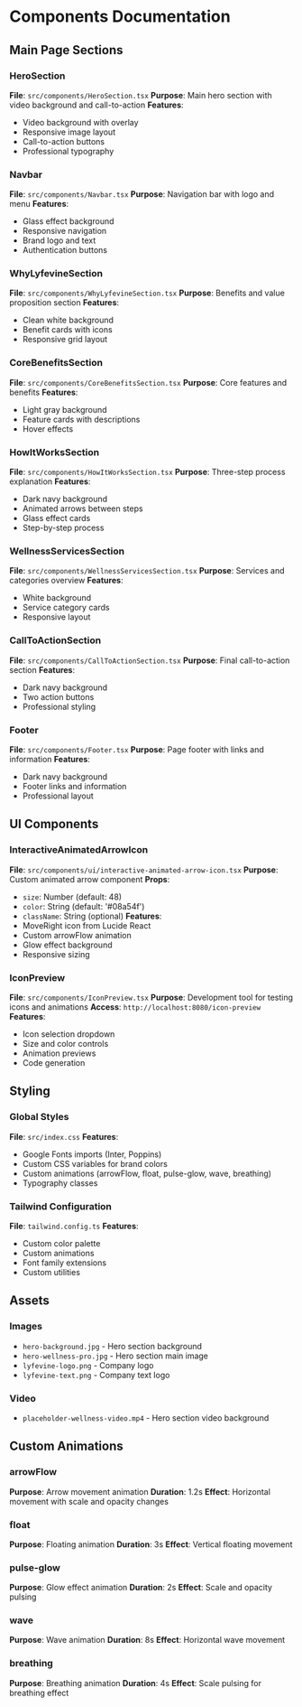 # Components Documentation

## Main Page Sections

### HeroSection
**File**: `src/components/HeroSection.tsx`
**Purpose**: Main hero section with video background and call-to-action
**Features**:
- Video background with overlay
- Responsive image layout
- Call-to-action buttons
- Professional typography

### Navbar
**File**: `src/components/Navbar.tsx`
**Purpose**: Navigation bar with logo and menu
**Features**:
- Glass effect background
- Responsive navigation
- Brand logo and text
- Authentication buttons

### WhyLyfevineSection
**File**: `src/components/WhyLyfevineSection.tsx`
**Purpose**: Benefits and value proposition section
**Features**:
- Clean white background
- Benefit cards with icons
- Responsive grid layout

### CoreBenefitsSection
**File**: `src/components/CoreBenefitsSection.tsx`
**Purpose**: Core features and benefits
**Features**:
- Light gray background
- Feature cards with descriptions
- Hover effects

### HowItWorksSection
**File**: `src/components/HowItWorksSection.tsx`
**Purpose**: Three-step process explanation
**Features**:
- Dark navy background
- Animated arrows between steps
- Glass effect cards
- Step-by-step process

### WellnessServicesSection
**File**: `src/components/WellnessServicesSection.tsx`
**Purpose**: Services and categories overview
**Features**:
- White background
- Service category cards
- Responsive layout

### CallToActionSection
**File**: `src/components/CallToActionSection.tsx`
**Purpose**: Final call-to-action section
**Features**:
- Dark navy background
- Two action buttons
- Professional styling

### Footer
**File**: `src/components/Footer.tsx`
**Purpose**: Page footer with links and information
**Features**:
- Dark navy background
- Footer links and information
- Professional layout

## UI Components

### InteractiveAnimatedArrowIcon
**File**: `src/components/ui/interactive-animated-arrow-icon.tsx`
**Purpose**: Custom animated arrow component
**Props**:
- `size`: Number (default: 48)
- `color`: String (default: '#08a54f')
- `className`: String (optional)
**Features**:
- MoveRight icon from Lucide React
- Custom arrowFlow animation
- Glow effect background
- Responsive sizing

### IconPreview
**File**: `src/components/IconPreview.tsx`
**Purpose**: Development tool for testing icons and animations
**Access**: `http://localhost:8080/icon-preview`
**Features**:
- Icon selection dropdown
- Size and color controls
- Animation previews
- Code generation

## Styling

### Global Styles
**File**: `src/index.css`
**Features**:
- Google Fonts imports (Inter, Poppins)
- Custom CSS variables for brand colors
- Custom animations (arrowFlow, float, pulse-glow, wave, breathing)
- Typography classes

### Tailwind Configuration
**File**: `tailwind.config.ts`
**Features**:
- Custom color palette
- Custom animations
- Font family extensions
- Custom utilities

## Assets

### Images
- `hero-background.jpg` - Hero section background
- `hero-wellness-pro.jpg` - Hero section main image
- `lyfevine-logo.png` - Company logo
- `lyfevine-text.png` - Company text logo

### Video
- `placeholder-wellness-video.mp4` - Hero section video background

## Custom Animations

### arrowFlow
**Purpose**: Arrow movement animation
**Duration**: 1.2s
**Effect**: Horizontal movement with scale and opacity changes

### float
**Purpose**: Floating animation
**Duration**: 3s
**Effect**: Vertical floating movement

### pulse-glow
**Purpose**: Glow effect animation
**Duration**: 2s
**Effect**: Scale and opacity pulsing

### wave
**Purpose**: Wave animation
**Duration**: 8s
**Effect**: Horizontal wave movement

### breathing
**Purpose**: Breathing animation
**Duration**: 4s
**Effect**: Scale pulsing for breathing effect
